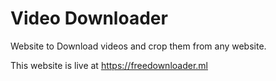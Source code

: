 # Video Downloader
Website to Download videos and crop them from any website.

This website is live at https://freedownloader.ml
